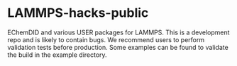 # LAMMPS-hacks-public
EChemDID and various USER packages for LAMMPS.
This is a development repo and is likely to contain bugs.
We recommend users to perform validation tests before production.
Some examples can be found to validate the build in the example directory.
